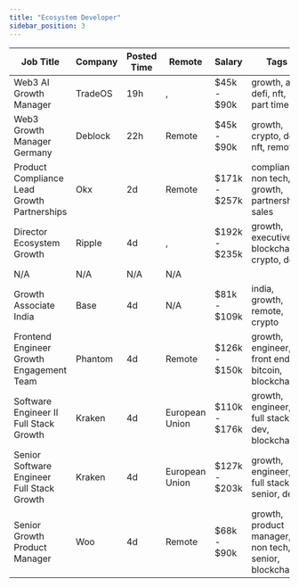 ```yaml
---
title: "Ecosystem Developer"
sidebar_position: 3
---
```


| Job Title | Company | Posted Time | Remote | Salary | Tags | Apply Link |
|-----------|---------|-------------|--------|--------|------|------------|
| Web3 AI Growth Manager | TradeOS | 19h | , | $45k - $90k | growth, ai, defi, nft, part time | [Apply](https://web3.career/web3-ai-growth-manager-tradeos/106945) |
| Web3 Growth Manager Germany | Deblock | 22h | Remote | $45k - $90k | growth, crypto, defi, nft, remote | [Apply](https://web3.career/web3-growth-manager-germany-deblock/106938) |
| Product Compliance Lead Growth Partnerships | Okx | 2d | Remote | $171k - $257k | compliance, non tech, growth, partnership, sales | [Apply](https://web3.career/product-compliance-lead-growth-partnerships-okx/104607) |
| Director Ecosystem Growth | Ripple | 4d | , | $192k - $235k | growth, executive, blockchain, crypto, defi | [Apply](https://web3.career/director-ecosystem-growth-ripple/106774) |
| N/A | N/A | N/A | N/A |  |  | [Apply](https://web3.career/metana) |
| Growth Associate India | Base | 4d | N/A | $81k - $109k | india, growth, remote, crypto | [Apply](https://web3.career/growth-associate-india-base/106760) |
| Frontend Engineer Growth Engagement Team | Phantom | 4d | Remote | $126k - $150k | growth, engineer, front end, bitcoin, blockchain | [Apply](https://web3.career/frontend-engineer-growth-engagement-team-phantom/106719) |
| Software Engineer II Full Stack Growth | Kraken | 4d | European Union | $110k - $176k | growth, engineer, full stack, dev, blockchain | [Apply](https://web3.career/software-engineer-ii-full-stack-growth-kraken/106711) |
| Senior Software Engineer Full Stack Growth | Kraken | 4d | European Union | $127k - $203k | growth, engineer, full stack, senior, dev | [Apply](https://web3.career/senior-software-engineer-full-stack-growth-kraken/106710) |
| Senior Growth Product Manager | Woo | 4d | Remote | $68k - $90k | growth, product manager, non tech, senior, blockchain | [Apply](https://web3.career/senior-growth-product-manager-woo/95664) |
